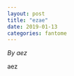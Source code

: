```yaml
---
layout: post
title: "ezae"
date: 2019-01-13
categories: fantome
---
```


*By aez*

<html>
  <head>

  </head>
  <body>
    <p style="margin-top: 0">
      aez
    </p>
  </body>
</html>
